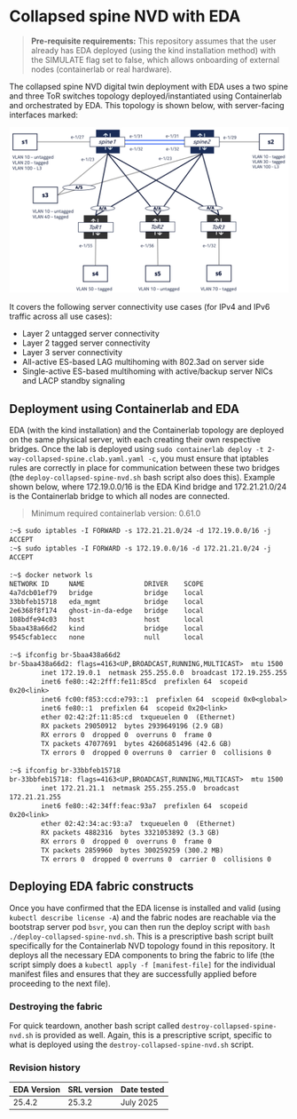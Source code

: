  # Collapsed spine NVD with EDA  
> **Pre-requisite requirements:** This repository assumes that the user already has EDA deployed (using the kind installation method) with the SIMULATE flag set to false, which allows onboarding of external nodes (containerlab or real hardware). 

The collapsed spine NVD digital twin deployment with EDA uses a two spine and three ToR switches topology deployed/instantiated using Containerlab and orchestrated by EDA. This topology is shown below, with server-facing interfaces marked: 

![collapsed-spine-with-eda-topology](/static/images/collapsed-spine-lld.png)

It covers the following server connectivity use cases (for IPv4 and IPv6 traffic across all use cases):

- Layer 2 untagged server connectivity
- Layer 2 tagged server connectivity
- Layer 3 server connectivity 
- All-active ES-based LAG multihoming with 802.3ad on server side
- Single-active ES-based multihoming with active/backup server NICs and LACP standby signaling

## Deployment using Containerlab and EDA

EDA (with the kind installation) and the Containerlab topology are deployed on the same physical server, with each creating their own respective bridges. Once the lab is deployed using `sudo containerlab deploy -t 2-way-collapsed-spine.clab.yaml.yaml -c`, you must ensure that iptables rules are correctly in place for communication between these two bridges (the `deploy-collapsed-spine-nvd.sh` bash script also does this). Example shown below, where 172.19.0.0/16 is the EDA Kind bridge and 172.21.21.0/24 is the Containerlab bridge to which all nodes are connected.

> Minimum required containerlab version: 0.61.0

```
:~$ sudo iptables -I FORWARD -s 172.21.21.0/24 -d 172.19.0.0/16 -j ACCEPT
:~$ sudo iptables -I FORWARD -s 172.19.0.0/16 -d 172.21.21.0/24 -j ACCEPT

:~$ docker network ls
NETWORK ID     NAME               DRIVER    SCOPE
4a7dcb01ef79   bridge             bridge    local
33bbfeb15718   eda_mgmt           bridge    local
2e6368f8f174   ghost-in-da-edge   bridge    local
108bdfe94c03   host               host      local
5baa438a66d2   kind               bridge    local
9545cfab1ecc   none               null      local

:~$ ifconfig br-5baa438a66d2
br-5baa438a66d2: flags=4163<UP,BROADCAST,RUNNING,MULTICAST>  mtu 1500
        inet 172.19.0.1  netmask 255.255.0.0  broadcast 172.19.255.255
        inet6 fe80::42:2fff:fe11:85cd  prefixlen 64  scopeid 0x20<link>
        inet6 fc00:f853:ccd:e793::1  prefixlen 64  scopeid 0x0<global>
        inet6 fe80::1  prefixlen 64  scopeid 0x20<link>
        ether 02:42:2f:11:85:cd  txqueuelen 0  (Ethernet)
        RX packets 29050912  bytes 2939649196 (2.9 GB)
        RX errors 0  dropped 0  overruns 0  frame 0
        TX packets 47077691  bytes 42606851496 (42.6 GB)
        TX errors 0  dropped 0 overruns 0  carrier 0  collisions 0

:~$ ifconfig br-33bbfeb15718
br-33bbfeb15718: flags=4163<UP,BROADCAST,RUNNING,MULTICAST>  mtu 1500
        inet 172.21.21.1  netmask 255.255.255.0  broadcast 172.21.21.255
        inet6 fe80::42:34ff:feac:93a7  prefixlen 64  scopeid 0x20<link>
        ether 02:42:34:ac:93:a7  txqueuelen 0  (Ethernet)
        RX packets 4882316  bytes 3321053892 (3.3 GB)
        RX errors 0  dropped 0  overruns 0  frame 0
        TX packets 2859960  bytes 300259259 (300.2 MB)
        TX errors 0  dropped 0 overruns 0  carrier 0  collisions 0
```

## Deploying EDA fabric constructs

Once you have confirmed that the EDA license is installed and valid (using `kubectl describe license -A`) and the fabric nodes are reachable via the bootstrap server pod `bsvr`, you can then run the deploy script with `bash ./deploy-collapsed-spine-nvd.sh`. This is a prescriptive bash script built specifically for the Containerlab NVD topology found in this repository. It deploys all the necessary EDA components to bring the fabric to life (the script simply does a `kubectl apply -f [manifest-file]` for the individual manifest files and ensures that they are successfully applied before proceeding to the next file).

### Destroying the fabric

For quick teardown, another bash script called `destroy-collapsed-spine-nvd.sh` is provided as well. Again, this is a prescriptive script, specific to what is deployed using the `destroy-collapsed-spine-nvd.sh` script.

### Revision history

| EDA Version  | SRL version | Date tested |
|--------------|-------------|-------------|
| 25.4.2 | 25.3.2 | July 2025 |

